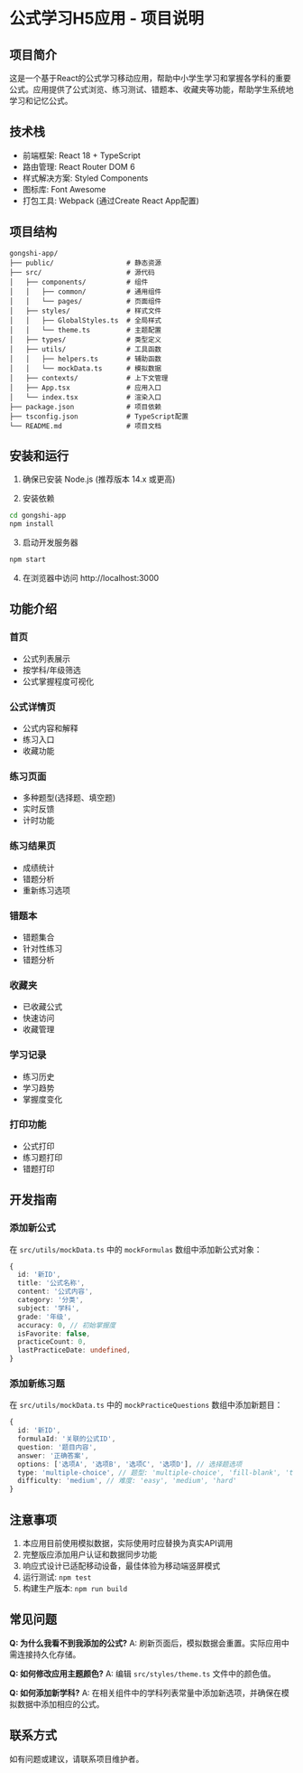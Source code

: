 # 公式学习H5应用 - 项目说明

## 项目简介

这是一个基于React的公式学习移动应用，帮助中小学生学习和掌握各学科的重要公式。应用提供了公式浏览、练习测试、错题本、收藏夹等功能，帮助学生系统地学习和记忆公式。

## 技术栈

- 前端框架: React 18 + TypeScript
- 路由管理: React Router DOM 6
- 样式解决方案: Styled Components
- 图标库: Font Awesome
- 打包工具: Webpack (通过Create React App配置)

## 项目结构

```
gongshi-app/
├── public/                  # 静态资源
├── src/                     # 源代码
│   ├── components/          # 组件
│   │   ├── common/          # 通用组件
│   │   └── pages/           # 页面组件
│   ├── styles/              # 样式文件
│   │   ├── GlobalStyles.ts  # 全局样式
│   │   └── theme.ts         # 主题配置
│   ├── types/               # 类型定义
│   ├── utils/               # 工具函数
│   │   ├── helpers.ts       # 辅助函数
│   │   └── mockData.ts      # 模拟数据
│   ├── contexts/            # 上下文管理
│   ├── App.tsx              # 应用入口
│   └── index.tsx            # 渲染入口
├── package.json             # 项目依赖
├── tsconfig.json            # TypeScript配置
└── README.md                # 项目文档
```

## 安装和运行

1. 确保已安装 Node.js (推荐版本 14.x 或更高)

2. 安装依赖

```bash
cd gongshi-app
npm install
```

3. 启动开发服务器

```bash
npm start
```

4. 在浏览器中访问 http://localhost:3000

## 功能介绍

### 首页
- 公式列表展示
- 按学科/年级筛选
- 公式掌握程度可视化

### 公式详情页
- 公式内容和解释
- 练习入口
- 收藏功能

### 练习页面
- 多种题型(选择题、填空题)
- 实时反馈
- 计时功能

### 练习结果页
- 成绩统计
- 错题分析
- 重新练习选项

### 错题本
- 错题集合
- 针对性练习
- 错题分析

### 收藏夹
- 已收藏公式
- 快速访问
- 收藏管理

### 学习记录
- 练习历史
- 学习趋势
- 掌握度变化

### 打印功能
- 公式打印
- 练习题打印
- 错题打印

## 开发指南

### 添加新公式

在 `src/utils/mockData.ts` 中的 `mockFormulas` 数组中添加新公式对象：

```typescript
{
  id: '新ID',
  title: '公式名称',
  content: '公式内容',
  category: '分类',
  subject: '学科',
  grade: '年级',
  accuracy: 0, // 初始掌握度
  isFavorite: false,
  practiceCount: 0,
  lastPracticeDate: undefined,
}
```

### 添加新练习题

在 `src/utils/mockData.ts` 中的 `mockPracticeQuestions` 数组中添加新题目：

```typescript
{
  id: '新ID',
  formulaId: '关联的公式ID',
  question: '题目内容',
  answer: '正确答案',
  options: ['选项A', '选项B', '选项C', '选项D'], // 选择题选项
  type: 'multiple-choice', // 题型: 'multiple-choice', 'fill-blank', 'true-false'
  difficulty: 'medium', // 难度: 'easy', 'medium', 'hard'
}
```

## 注意事项

1. 本应用目前使用模拟数据，实际使用时应替换为真实API调用
2. 完整版应添加用户认证和数据同步功能
3. 响应式设计已适配移动设备，最佳体验为移动端竖屏模式
4. 运行测试: `npm test`
5. 构建生产版本: `npm run build`

## 常见问题

**Q: 为什么我看不到我添加的公式?**
A: 刷新页面后，模拟数据会重置。实际应用中需连接持久化存储。

**Q: 如何修改应用主题颜色?**
A: 编辑 `src/styles/theme.ts` 文件中的颜色值。

**Q: 如何添加新学科?**
A: 在相关组件中的学科列表常量中添加新选项，并确保在模拟数据中添加相应的公式。

## 联系方式

如有问题或建议，请联系项目维护者。 